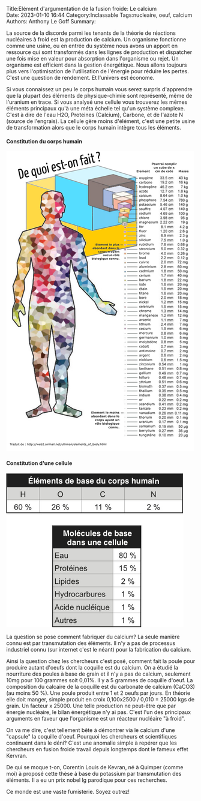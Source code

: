 ﻿Title:Elément d'argumentation de la fusion froide: Le calcium  
Date: 2023-01-10 16:44
Category:Inclassable
Tags:nucleaire, oeuf, calcium
Authors: Anthony Le Goff
Summary:

La source de la discorde parmi les tenants de la théorie de réactions nucléaires à froid est la production de calcium. Un organisme fonctionne comme une usine, ou en entrée du système nous avons un apport en ressource qui sont transformés dans les lignes de production et dispatcher une fois mise en valeur pour absorption dans l'organisme ou rejet. Un organisme est efficient dans la gestion énergétique. Nous allons toujours plus vers l'optimisation de l'utilisation de l'énergie pour réduire les pertes. C'est une question de rendement. Et l'univers est économe.  

Si vous connaissez un peu le corps humain vous serez surpris d'apprendre que la plupart des éléments de physique-chimie sont représenté, même de l'uranium en trace. Si vous analysé une cellule vous trouverez les mêmes éléments principaux qu'à une méta échelle tel qu'un système complexe. C'est à dire de l'eau H2O, Proteines (Calcium), Carbone, et de l'azote N (source de l'engrais). La cellule gère moins d'élément, c'est une petite usine de transformation alors que le corps humain intègre tous les éléments.  

#### Constitution du corps humain

![element corps](/images/homme_orig.png)

#### Constitution d'une cellule

![cellule](/images/55302.jpg)

La question se pose comment fabriquer du calcium? La seule manière connu est par transmutation des éléments. Il n'y a pas de processus industriel connu (sur internet c'est le néant) pour la fabrication du calcium.  

Ainsi la question chez les chercheurs c'est posé, comment fait la poule pour produire autant d'oeufs dont la coquille est du calcium. On a étudié la nourriture des poules à base de grain et il n'y a pas de calcium, seulement 10mg pour 100 grammes soit 0,01%. Il y a 5 grammes de coquille d'oeuf. La composition du calcaire de la coquille est du carbonate de calcium (CaCO3) (au moins 50 %). Une poule produit entre 1 et 2 oeufs par jours. En théorie elle doit manger, simple produit en croix 0,100x2500 / 0,010 = 25000 kgs de grain. Un facteur x 25000. Une telle production ne peut-être que par énergie nucléaire, le bilan énergétique n'y ai pas. C'est l'un des principaux arguments en faveur que l'organisme est un réacteur nucléaire "à froid".  

On va me dire, c'est tellement bête à démontrer via le calcium d'une "capsule" la coquille d'oeuf. Pourquoi les chercheurs et scientifiques continuent dans le déni? C'est une anomalie simple à repérer que les chercheurs en fusion froide travail depuis longtemps dont le fameux effet Kervran.  

De qui se moque t-on, Corentin Louis de Kevran, né à Quimper (comme moi) à proposé cette thèse à base du potassium par transmutation des éléments. Il a eu un prix nobel lg parodique pour ces recherches.  

Ce monde est une vaste fumisterie. Soyez outrez!